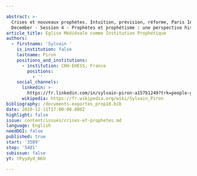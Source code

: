 ```yaml
---

abstract: >-
  Crises et nouveaux prophètes. Intuition, prévision, réforme, Paris IAS, 10-11
  December - Session 4 - Prophètes et prophétisme : une perspective historique
article_title: Eglise Médiévale comme Institution Prophétique
authors:
  - firstname: 'Sylvain '
    is_institution: false
    lastname: Piron
    positions_and_institutions:
      - institution: CRH-EHESS, France
        positions:
          - ''
    social_channels:
      linkedin: >-
        https://fr.linkedin.com/in/sylvain-piron-a157b1249?trk=people-guest_people_search-card
      wikipedia: https://fr.wikipedia.org/wiki/Sylvain_Piron
bibliography: /documents-exportes_prop18.bib
date: 2020-12-11T17:00:00.000Z
highlight: false
issue: content/issues/crises-et-prophetes.md
language: English
needDOI: false
published: true
start: '3589'
stop: '5481'
subissue: false
yt: tPyydyd_N6U

---
```



<Youtube yt="tPyydyd_N6U" caption="Eglise médiévale comme institution prophétique" start="3589" stop="5481"></Youtube>